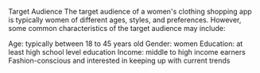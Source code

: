 Target Audience
The target audience of a women's clothing shopping app is typically women of different ages, styles, and preferences. However, some common characteristics of the target audience may include:

Age: typically between 18 to 45 years old
Gender: women
Education: at least high school level education
Income: middle to high income earners
Fashion-conscious and interested in keeping up with current trends